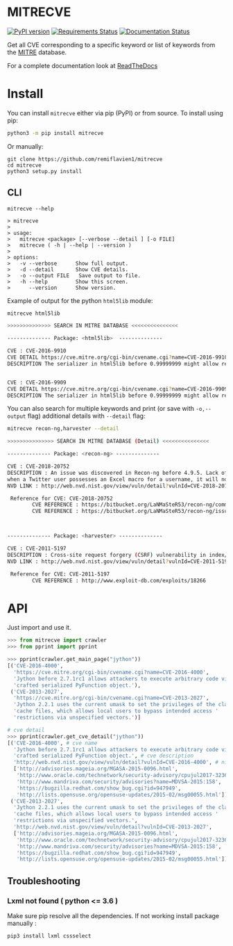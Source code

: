# MITRECVE  

[![PyPI version](https://badge.fury.io/py/mitrecve.svg)](https://badge.fury.io/py/mitrecve) [![Requirements Status](https://requires.io/github/remiflavien1/mitrecve/requirements.svg?branch=master)](https://requires.io/github/remiflavien1/mitrecve/requirements/?branch=master) [![Documentation Status](https://readthedocs.org/projects/mitrecve/badge/?version=latest)](https://mitrecve.readthedocs.io/en/latest/?badge=latest)


Get all CVE corresponding to a specific keyword or list of keywords from the [MITRE](https://cve.mitre.org/) database.

For a complete documentation look at [ReadTheDocs](https://mitrecve.readthedocs.io/en/latest/)


# Install

You can install ```mitrecve``` either via pip (PyPI) or from source.
To install using pip:
```bash
python3 -m pip install mitrecve
```
Or manually:
```
git clone https://github.com/remiflavien1/mitrecve
cd mitrecve
python3 setup.py install
```

## CLI
```
mitrecve --help 

> mitrecve
> 
> usage:
>   mitrecve <package> [--verbose --detail ] [-o FILE]
>   mitrecve ( -h | --help | --version )
> 
> options:
>   -v --verbose      Show full output.
>   -d --detail       Show CVE details.
>   -o --output FILE   Save output to file.
>   -h --help         Show this screen.
>      --version      Show version.
```

Example of output for the python ```html5lib``` module:

```sh
mitrecve html5lib
```

```sh
>>>>>>>>>>>>>> SEARCH IN MITRE DATABASE <<<<<<<<<<<<<<<

-------------- Package: <html5lib>  --------------

CVE : CVE-2016-9910
CVE DETAIL https://cve.mitre.org/cgi-bin/cvename.cgi?name=CVE-2016-9910
DESCRIPTION The serializer in html5lib before 0.99999999 might allow remote attackers to conduct cross-site scripting (XSS) attacks by leveraging mishandling of special characters in attribute values, a different vulnerability than CVE-2016-9909.


CVE : CVE-2016-9909
CVE DETAIL https://cve.mitre.org/cgi-bin/cvename.cgi?name=CVE-2016-9909
DESCRIPTION The serializer in html5lib before 0.99999999 might allow remote attackers to conduct cross-site scripting (XSS) attacks by leveraging mishandling of the < (less than) character in attribute values.
```

You can also search for multiple keywords and print (or save with ```-o,--output``` flag) additional details with  ```--detail``` flag: 
```sh
mitrecve recon-ng,harvester --detail
```

```sh
>>>>>>>>>>>>>>> SEARCH IN MITRE DATABASE (Detail) <<<<<<<<<<<<<<<

-------------- Package: <recon-ng> --------------

CVE : CVE-2018-20752
DESCRIPTION : An issue was discovered in Recon-ng before 4.9.5. Lack of validation in the modules/reporting/csv.py file allows CSV injection. More specifically, 
when a Twitter user possesses an Excel macro for a username, it will not be properly sanitized when exported to a CSV file. This can result in remote code execution for the attacker.
NVD LINK : http://web.nvd.nist.gov/view/vuln/detail?vulnId=CVE-2018-20752

 Reference for CVE: CVE-2018-20752
        CVE REFERENCE : https://bitbucket.org/LaNMaSteR53/recon-ng/commits/41e96fd58891439974fb0c920b349f8926c71d4c#chg-modules/reporting/csv.py
        CVE REFERENCE : https://bitbucket.org/LaNMaSteR53/recon-ng/issues/285/csv-injection-vulnerability-identified-in



-------------- Package: <harvester> --------------

CVE : CVE-2011-5197
DESCRIPTION : Cross-site request forgery (CSRF) vulnerability in index/manager/fileUpload in Public Knowledge Project Open Harvester Systems 2.3.1 and earlier allows remote attackers to hijack the authentication of administrators for requests that upload PHP files.
NVD LINK : http://web.nvd.nist.gov/view/vuln/detail?vulnId=CVE-2011-5197

 Reference for CVE: CVE-2011-5197
        CVE REFERENCE : http://www.exploit-db.com/exploits/18266
```

# API
Just import and use it.

```python
>>> from mitrecve import crawler
>>> from pprint import pprint

>>> pprint(crawler.get_main_page("jython"))
[('CVE-2016-4000',
  'https://cve.mitre.org/cgi-bin/cvename.cgi?name=CVE-2016-4000',
  'Jython before 2.7.1rc1 allows attackers to execute arbitrary code via a '
  'crafted serialized PyFunction object.'),
 ('CVE-2013-2027',
  'https://cve.mitre.org/cgi-bin/cvename.cgi?name=CVE-2013-2027',
  'Jython 2.2.1 uses the current umask to set the privileges of the class '
  'cache files, which allows local users to bypass intended access '
  'restrictions via unspecified vectors.')]

# cve detail
>>> pprint(crawler.get_cve_detail("jython"))
[('CVE-2016-4000', # cve name
  'Jython before 2.7.1rc1 allows attackers to execute arbitrary code via a '
  'crafted serialized PyFunction object.', # cve description
  'http://web.nvd.nist.gov/view/vuln/detail?vulnId=CVE-2016-4000', # nist detail
  ['http://advisories.mageia.org/MGASA-2015-0096.html',
   'http://www.oracle.com/technetwork/security-advisory/cpujul2017-3236622.html',
   'http://www.mandriva.com/security/advisories?name=MDVSA-2015:158',
   'https://bugzilla.redhat.com/show_bug.cgi?id=947949',
   'http://lists.opensuse.org/opensuse-updates/2015-02/msg00055.html']), # cve reference list
 ('CVE-2013-2027',
  'Jython 2.2.1 uses the current umask to set the privileges of the class '
  'cache files, which allows local users to bypass intended access '
  'restrictions via unspecified vectors.',
  'http://web.nvd.nist.gov/view/vuln/detail?vulnId=CVE-2013-2027',
  ['http://advisories.mageia.org/MGASA-2015-0096.html',
   'http://www.oracle.com/technetwork/security-advisory/cpujul2017-3236622.html',
   'http://www.mandriva.com/security/advisories?name=MDVSA-2015:158',
   'https://bugzilla.redhat.com/show_bug.cgi?id=947949',
   'http://lists.opensuse.org/opensuse-updates/2015-02/msg00055.html'])]

```

## Troubleshooting 

### Lxml not found ( python <= 3.6 )

Make sure pip resolve all the dependencies. If not working install package manually : 
```sh 
pip3 install lxml cssselect
```

